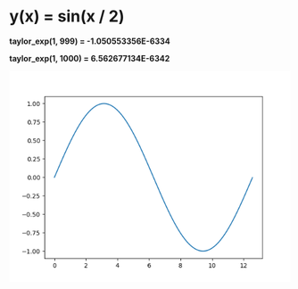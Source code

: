 # y(x) = sin(x / 2)

**taylor_exp(1, 999) = -1.050553356E-6334**

**taylor_exp(1, 1000) = 6.562677134E-6342**

![figure image](./figure.png)
